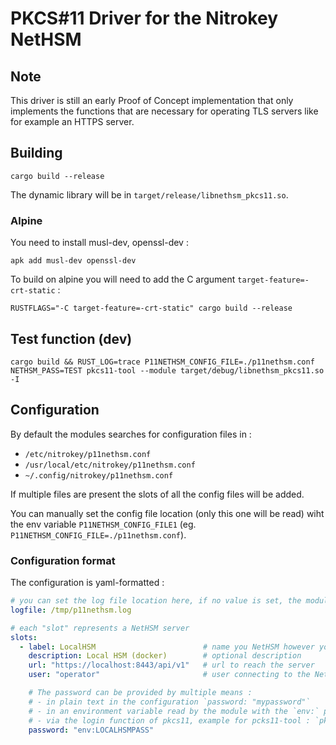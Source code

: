 # PKCS#11 Driver for the Nitrokey NetHSM

## Note

This driver is still an early Proof of Concept implementation that only
implements the functions that are necessary for operating TLS servers like for
example an HTTPS server.

## Building

```
cargo build --release
```

The dynamic library will be in `target/release/libnethsm_pkcs11.so`.

### Alpine

You need to install musl-dev, openssl-dev :

```
apk add musl-dev openssl-dev
```

To build on alpine you will need to add the C argument `target-feature=-crt-static` : 

```
RUSTFLAGS="-C target-feature=-crt-static" cargo build --release
```


## Test function (dev)

```
cargo build && RUST_LOG=trace P11NETHSM_CONFIG_FILE=./p11nethsm.conf NETHSM_PASS=TEST pkcs11-tool --module target/debug/libnethsm_pkcs11.so -I 
```

## Configuration

By default the modules searches for configuration files in :

- `/etc/nitrokey/p11nethsm.conf`
- `/usr/local/etc/nitrokey/p11nethsm.conf`
- `~/.config/nitrokey/p11nethsm.conf`

If multiple files are present the slots of all the config files will be added.

You can manually set the config file location (only this one will be read) wiht the env variable `P11NETHSM_CONFIG_FILE1` (eg. `P11NETHSM_CONFIG_FILE=./p11nethsm.conf`).

### Configuration format

The configuration is yaml-formatted :

```yml
# you can set the log file location here, if no value is set, the module will only output to stderr
logfile: /tmp/p11nethsm.log

# each "slot" represents a NetHSM server
slots:
  - label: LocalHSM                        # name you NetHSM however you want
    description: Local HSM (docker)        # optional description
    url: "https://localhost:8443/api/v1"   # url to reach the server
    user: "operator"                       # user connecting to the NetHSM server

    # The password can be provided by multiple means : 
    # - in plain text in the configuration `password: "mypassword"`
    # - in an environment variable read by the module with the `env:` prefix : `env:ENV_STORING_THE_PASSWORD`
    # - via the login function of pkcs11, example for pcks11-tool : `pkcs11-tool --module libnethsm_pkcs11.so -O -p opPassphrase`
    password: "env:LOCALHSMPASS"    
```
